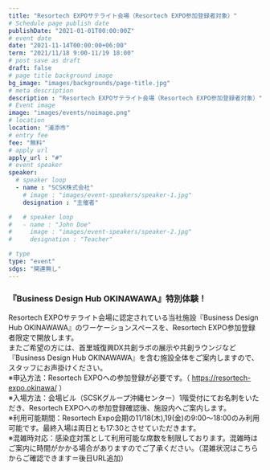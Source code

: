 ```yaml
---
title: "Resortech EXPOサテライト会場（Resortech EXPO参加登録者対象）"
# Schedule page publish date
publishDate: "2021-01-01T00:00:00Z"
# event date
date: "2021-11-14T00:00:00+06:00"
term: "2021/11/18 9:00-11/19 18:00"
# post save as draft
draft: false
# page title background image
bg_image: "images/backgrounds/page-title.jpg"
# meta description
description : "Resortech EXPOサテライト会場（Resortech EXPO参加登録者対象）"
# Event image
image: "images/events/noimage.png"
# location
location: "浦添市"
# entry fee
fee: "無料"
# apply url
apply_url : "#"
# event speaker
speaker:
  # speaker loop
  - name : "SCSK株式会社"
    # image : "images/event-speakers/speaker-1.jpg"
    designation : "主催者"

#   # speaker loop
#   - name : "John Doe"
#     image : "images/event-speakers/speaker-2.jpg"
#     designation : "Teacher"

# type
type: "event"
sdgs: "関連無し"
---
```


### 『Business Design Hub OKINAWAWA』特別体験！
Resortech EXPOサテライト会場に認定されている当社施設『Business Design Hub OKINAWAWA』のワーケーションスペースを、Resortech EXPO参加登録者限定で開放します。  
またご希望の方には、首里城復興DX共創ラボの展示や共創ラウンジなど『Business Design Hub OKINAWAWA』を含む施設全体をご案内しますので、スタッフにお声掛けください。  
※申込方法：Resortech EXPOへの参加登録が必要です。（ https://resortech-expo.okinawa/ ）  
※入場方法：会場ビル（SCSKグループ沖縄センター）1階受付にてお名刺をいただき、Resortech EXPOへの参加登録確認後、施設内へご案内します。  
※利用可能期間：Resortech Expo会期の11/18(木),19(金)の9:00～18:00のみ利用可能です。最終入場は両日とも17:30とさせていただきます。  
※混雑時対応：感染症対策として利用可能な席数を制限しております。混雑時はご案内に時間がかかる場合がありますのでご了承ください。（混雑状況はこちらからご確認できます＝後日URL追加）